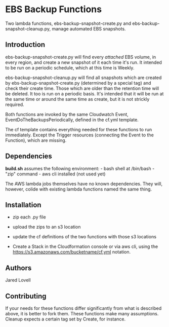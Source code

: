 
# EBS Backup Functions

Two lambda functions, ebs-backup-snapshot-create.py and ebs-backup-snapshot-cleanup.py, manage automated EBS snapshots. 


## Introduction 

ebs-backup-snapshot-create.py will find every *attached* EBS volume, in every region, and create a new snapshot of it each time it's run.  It intended to be run on a periodic schedule, which at this time is Weekly. 

ebs-backup-snapshot-cleanup.py will find all snapshots which are created by ebs-backup-snapshot-create.py (determined by a special tag) and check their create time.  Those which are older than the retention time will be deleted. It too is run on a periodic basis.  It's intended that it will be run at the same time or around the same time as create, but it is not strickly required.  

Both functions are invoked by the same Cloudwatch Event, EventDoTheBackupsPeriodically, defined in the cf.yml template.

The cf template contains everything needed for these functions to run immediately.  Except the Trigger resources (connecting the Event to the Function), which are missing.


## Dependencies
  **build.sh** assumes the following environment: 
    - bash shell at /bin/bash
    - "zip" command
    - aws cli installed (not used yet)

  The AWS lambda jobs themselves have no known dependencies.  They will, however, colide with existing lambda functions named the same thing.  


## Installation

- zip each .py file

- upload the zips to an s3 location

- update the cf definitions of the two functions with those s3 locations

- Create a Stack in the Cloudformation console or via aws cli, using the https://s3.amazonaws.com/bucketname/cf.yml notation.  


## Authors

Jared Lovell 


## Contributing

If your needs for these functions differ significantly from what is described above, it is better to fork them.
These functions make many assumptions.  Cleanup expects a certain tag set by Create, for instance.  




